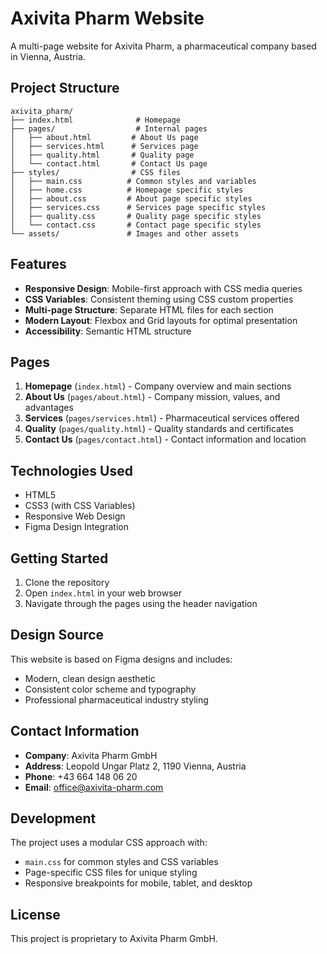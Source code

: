 # Axivita Pharm Website

A multi-page website for Axivita Pharm, a pharmaceutical company based in Vienna, Austria.

## Project Structure

```
axivita_pharm/
├── index.html              # Homepage
├── pages/                  # Internal pages
│   ├── about.html         # About Us page
│   ├── services.html      # Services page
│   ├── quality.html       # Quality page
│   └── contact.html       # Contact Us page
├── styles/                # CSS files
│   ├── main.css          # Common styles and variables
│   ├── home.css          # Homepage specific styles
│   ├── about.css         # About page specific styles
│   ├── services.css      # Services page specific styles
│   ├── quality.css       # Quality page specific styles
│   └── contact.css       # Contact page specific styles
└── assets/               # Images and other assets
```

## Features

- **Responsive Design**: Mobile-first approach with CSS media queries
- **CSS Variables**: Consistent theming using CSS custom properties
- **Multi-page Structure**: Separate HTML files for each section
- **Modern Layout**: Flexbox and Grid layouts for optimal presentation
- **Accessibility**: Semantic HTML structure

## Pages

1. **Homepage** (`index.html`) - Company overview and main sections
2. **About Us** (`pages/about.html`) - Company mission, values, and advantages
3. **Services** (`pages/services.html`) - Pharmaceutical services offered
4. **Quality** (`pages/quality.html`) - Quality standards and certificates
5. **Contact Us** (`pages/contact.html`) - Contact information and location

## Technologies Used

- HTML5
- CSS3 (with CSS Variables)
- Responsive Web Design
- Figma Design Integration

## Getting Started

1. Clone the repository
2. Open `index.html` in your web browser
3. Navigate through the pages using the header navigation

## Design Source

This website is based on Figma designs and includes:
- Modern, clean design aesthetic
- Consistent color scheme and typography
- Professional pharmaceutical industry styling

## Contact Information

- **Company**: Axivita Pharm GmbH
- **Address**: Leopold Ungar Platz 2, 1190 Vienna, Austria
- **Phone**: +43 664 148 06 20
- **Email**: office@axivita-pharm.com

## Development

The project uses a modular CSS approach with:
- `main.css` for common styles and CSS variables
- Page-specific CSS files for unique styling
- Responsive breakpoints for mobile, tablet, and desktop

## License

This project is proprietary to Axivita Pharm GmbH. 